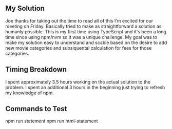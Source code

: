 ## My Solution

Joe thanks for taking out the time to read all of this I'm excited for our meeting on Friday. Basically tried to make as straightforward a solution as humanly possible.
This is my first time using TypeScript and it's been a long time since using npm/nvm so it was a unique challenge. My goal was to make my solution easy to understand and 
scable based on the desire to add new movie categories and subsiquental calculation for fees for those categories. 

## Timing Breakdown 
I spent approximately 3.5 hours working on the actual solution to the problem. I spent an additional 3 hours in the beginning just trying to refresh my knowledge of npm. 

## Commands to Test
npm run statement 
npm run html-statement
